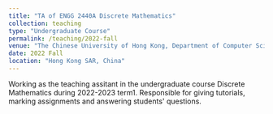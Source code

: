 ```yaml
---
title: "TA of ENGG 2440A Discrete Mathematics"
collection: teaching
type: "Undergraduate Course"
permalink: /teaching/2022-fall
venue: "The Chinese University of Hong Kong, Department of Computer Science and Engineering"
date: 2022 Fall
location: "Hong Kong SAR, China"
---
```

Working as the teaching assitant in the undergraduate course Discrete Mathematics during 2022-2023 term1. Responsible for giving tutorials, marking assignments and answering students' questions.
